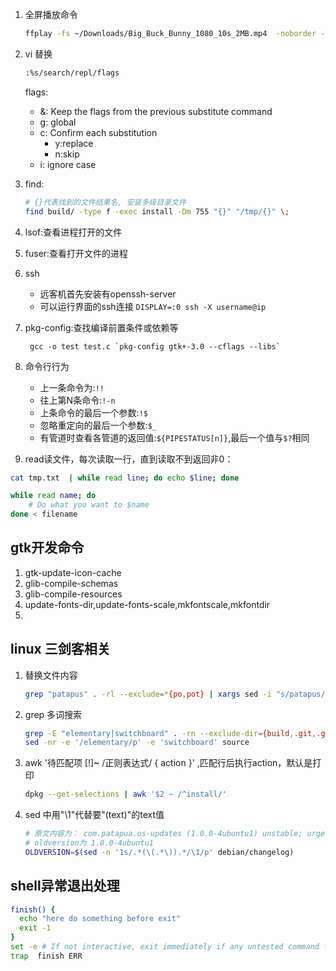 1. 全屏播放命令
    ```sh
    ffplay -fs ~/Downloads/Big_Buck_Bunny_1080_10s_2MB.mp4  -noborder -an -sn
    ```
1.  vi 替换
    ```bash
    :%s/search/repl/flags
    ``` 
    flags:
    - &: Keep the flags from the previous substitute
            command
    - g: global
    - c: Confirm each substitution
      - y:replace
      - n:skip
    - i: ignore case
1. find:
   ```sh
   # {}代表找到的文件结果名, 安装多级目录文件
   find build/ -type f -exec install -Dm 755 "{}" "/tmp/{}" \;
   ```

2. lsof:查看进程打开的文件
3. fuser:查看打开文件的进程
4. ssh 
    - 远客机首先安装有openssh-server
    - 可以运行界面的ssh连接 `DISPLAY=:0 ssh -X username@ip`

5. pkg-config:查找编译前置条件或依赖等
    ```
     gcc -o test test.c `pkg-config gtk+-3.0 --cflags --libs`
    ```
6. 命令行行为
   - 上一条命令为:`!!`
   - 往上第N条命令:`!-n`
   - 上条命令的最后一个参数:`!$`
   - 忽略重定向的最后一个参数:`$_   `
   - 有管道时查看各管道的返回值:`${PIPESTATUS[n]}`,最后一个值与`$?`相同
1. read读文件，每次读取一行，直到读取不到返回非0：
```sh
cat tmp.txt  | while read line; do echo $line; done

while read name; do
    # Do what you want to $name
done < filename
```

## gtk开发命令
1. gtk-update-icon-cache
2. glib-compile-schemas
3. glib-compile-resources
4. update-fonts-dir,update-fonts-scale,mkfontscale,mkfontdir
5. 

## linux 三剑客相关
1. 替换文件内容
    ```sh
    grep "patapus" . -rl --exclude=*{po,pot} | xargs sed -i "s/patapus/patapua/g"
    ```
1. grep 多词搜索
    ```sh
    grep -E "elementary|switchboard" . -rn --exclude-dir={build,.git,.github} --exclude=*.{po,pot}
    sed -nr -e '/elementary/p' -e 'switchboard' source
    ```
1. awk '待匹配项 [!]~ /正则表达式/ { action }' ,匹配行后执行action，默认是打印
    ```sh
    dpkg --get-selections | awk '$2 ~ /^install/'
    ```
1. sed 中用"\1"代替要"\(text\)"的text值
   ```sh
   # 原文内容为： com.patapua.os-updates (1.0.0-4ubuntu1) unstable; urgency=medium
   # oldversion为 1.0.0-4ubuntu1
   OLDVERSION=$(sed -n '1s/.*(\(.*\)).*/\1/p' debian/changelog)
   ```
## shell异常退出处理
```sh
finish() {
  echo "here do something before exit"
  exit -1
}
set -e # If not interactive, exit immediately if any untested command fails.
trap  finish ERR
```

